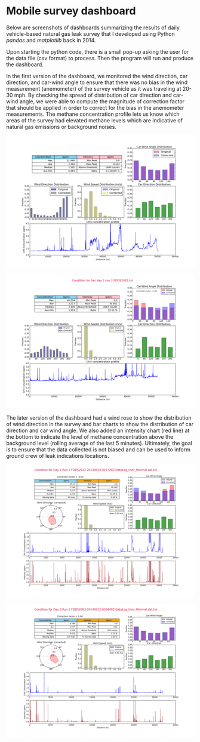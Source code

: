 # Mobile survey dashboard

Below are screenshots of dashboards summarizing the results of daily vehicle-based natural gas leak survey that I developed using Python *pandas* and *matplotlib* back in 2014. 

Upon starting the python code, there is a small pop-up asking the user for the data file (csv format) to process. Then the program will run and produce the dashboard. 

In the first version of the dashboard, we monitored the wind direction, car direction, and car-wind angle to ensure that there was no bias in the wind measurement (anemometer) of the survey vehicle as it was traveling at 20-30 mph. By checking the spread of distribution of car direction and car-wind angle, we were able to compute the magnitude of correction factor that should be applied in order to correct for the bias in the anemometer measurements. The methane concentration profile lets us know which areas of the survey had elevated methane levels which are indicative of natural gas emissions or background noises.

<p align="center"><img src="images/dashboardv1_1.png"/></p>

<p align="center"><img src="images/dashboardv1_2.png"/></p>

The later version of the dashboard had a wind rose to show the distribution of wind direction in the survey and bar charts to show the distribution of car direction and car wind angle. We also added an intensity chart (red line) at the bottom to indicate the level of methane concentration above the background level (rolling average of the last 5 minutes). Ultimately, the goal is to ensure that the data collected is not biased and can be used to inform ground crew of leak indications locations.

<p align="center"><img src="images/dashboardv2_1.png"/></p>

<p align="center"><img src="images/dashboardv2_2.png"/></p>